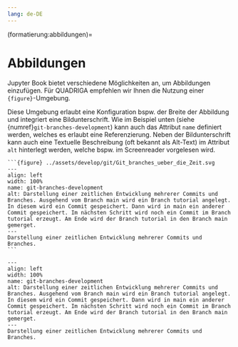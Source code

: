 ```yaml
---
lang: de-DE
---
```


(formatierung:abbildungen)=
# Abbildungen

Jupyter Book bietet verschiedene Möglichkeiten an, um Abbildungen einzufügen. Für QUADRIGA empfehlen wir Ihnen die Nutzung einer `{figure}`-Umgebung.

Diese Umgebung erlaubt eine Konfiguration bspw. der Breite der Abbildung und integriert eine Bildunterschrift. Wie im Beispiel unten (siehe {numref}`git-branches-development`) kann auch das Attribut `name` definiert werden, welches es erlaubt eine Referenzierung. Neben der Bildunterschrift kann auch eine Textuelle Beschreibung (oft bekannt als Alt-Text) im Attribut `alt` hinterlegt werden, welche bspw. im Screenreader vorgelesen wird.
````
```{figure} ../assets/develop/git/Git_branches_ueber_die_Zeit.svg
---
align: left
width: 100%
name: git-branches-development
alt: Darstellung einer zeitlichen Entwicklung mehrerer Commits und Branches. Ausgehend vom Branch main wird ein Branch tutorial angelegt. In diesem wird ein Commit gespeichert. Dann wird in main ein anderer Commit gespeichert. Im nächsten Schritt wird noch ein Commit im Branch tutorial erzeugt. Am Ende wird der Branch tutorial in den Branch main gemerget.
---
Darstellung einer zeitlichen Entwicklung mehrerer Commits und Branches.
```
````
```{figure} ../assets/develop/git/Git_branches_ueber_die_Zeit.svg
---
align: left
width: 100%
name: git-branches-development
alt: Darstellung einer zeitlichen Entwicklung mehrerer Commits und Branches. Ausgehend vom Branch main wird ein Branch tutorial angelegt. In diesem wird ein Commit gespeichert. Dann wird in main ein anderer Commit gespeichert. Im nächsten Schritt wird noch ein Commit im Branch tutorial erzeugt. Am Ende wird der Branch tutorial in den Branch main gemerget.
---
Darstellung einer zeitlichen Entwicklung mehrerer Commits und Branches.
```
